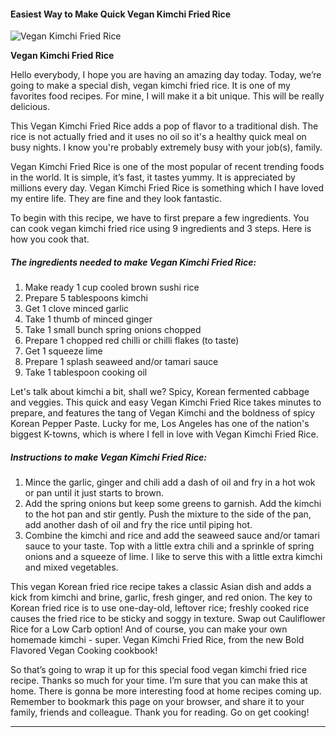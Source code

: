             

#### Easiest Way to Make Quick Vegan Kimchi Fried Rice

![Vegan Kimchi Fried Rice](https://img-global.cpcdn.com/recipes/d338772d580ee84c/751x532cq70/vegan-kimchi-fried-rice-recipe-main-photo.jpg)

**Vegan Kimchi Fried Rice**

Hello everybody, I hope you are having an amazing day today. Today, we’re going to make a special dish, vegan kimchi fried rice. It is one of my favorites food recipes. For mine, I will make it a bit unique. This will be really delicious.

This Vegan Kimchi Fried Rice adds a pop of flavor to a traditional dish. The rice is not actually fried and it uses no oil so it's a healthy quick meal on busy nights. I know you're probably extremely busy with your job(s), family.

Vegan Kimchi Fried Rice is one of the most popular of recent trending foods in the world. It is simple, it’s fast, it tastes yummy. It is appreciated by millions every day. Vegan Kimchi Fried Rice is something which I have loved my entire life. They are fine and they look fantastic.

To begin with this recipe, we have to first prepare a few ingredients. You can cook vegan kimchi fried rice using 9 ingredients and 3 steps. Here is how you cook that.

##### The ingredients needed to make Vegan Kimchi Fried Rice:

1.  Make ready 1 cup cooled brown sushi rice
2.  Prepare 5 tablespoons kimchi
3.  Get 1 clove minced garlic
4.  Take 1 thumb of minced ginger
5.  Take 1 small bunch spring onions chopped
6.  Prepare 1 chopped red chilli or chilli flakes (to taste)
7.  Get 1 squeeze lime
8.  Prepare 1 splash seaweed and/or tamari sauce
9.  Take 1 tablespoon cooking oil

Let's talk about kimchi a bit, shall we? Spicy, Korean fermented cabbage and veggies. This quick and easy Vegan Kimchi Fried Rice takes minutes to prepare, and features the tang of Vegan Kimchi and the boldness of spicy Korean Pepper Paste. Lucky for me, Los Angeles has one of the nation's biggest K-towns, which is where I fell in love with Vegan Kimchi Fried Rice.

##### Instructions to make Vegan Kimchi Fried Rice:

1.  Mince the garlic, ginger and chili add a dash of oil and fry in a hot wok or pan until it just starts to brown.
2.  Add the spring onions but keep some greens to garnish. Add the kimchi to the hot pan and stir gently. Push the mixture to the side of the pan, add another dash of oil and fry the rice until piping hot.
3.  Combine the kimchi and rice and add the seaweed sauce and/or tamari sauce to your taste. Top with a little extra chili and a sprinkle of spring onions and a squeeze of lime. I like to serve this with a little extra kimchi and mixed vegetables.

This vegan Korean fried rice recipe takes a classic Asian dish and adds a kick from kimchi and brine, garlic, fresh ginger, and red onion. The key to Korean fried rice is to use one-day-old, leftover rice; freshly cooked rice causes the fried rice to be sticky and soggy in texture. Swap out Cauliflower Rice for a Low Carb option! And of course, you can make your own homemade kimchi - super. Vegan Kimchi Fried Rice, from the new Bold Flavored Vegan Cooking cookbook!

So that’s going to wrap it up for this special food vegan kimchi fried rice recipe. Thanks so much for your time. I’m sure that you can make this at home. There is gonna be more interesting food at home recipes coming up. Remember to bookmark this page on your browser, and share it to your family, friends and colleague. Thank you for reading. Go on get cooking!

* * *